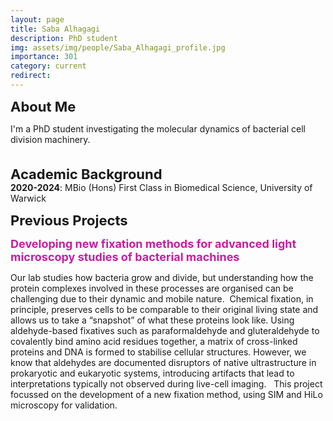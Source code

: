 ```yaml
---
layout: page
title: Saba Alhagagi
description: PhD student
img: assets/img/people/Saba_Alhagagi_profile.jpg
importance: 301
category: current
redirect: 
---
```

<div class="container">
  <div class="row">
    <div class="col">
<b style="font-size: 22px;">About Me</b>
<br>

I'm a PhD student investigating the molecular dynamics of bacterial cell division machinery.  
<br>
<br>
<b style="font-size: 22px;">Academic Background</b>
<br>
<b>2020-2024</b>: MBio (Hons) First Class in Biomedical Science, University of Warwick
<br>

  </div>
  <div class="row">
    
  <b style="font-size: 22px;">Previous Projects</b>

<b style="color: #c61da2; font-size: 18px;">Developing new fixation methods for advanced light microscopy studies of bacterial machines</b>


Our lab studies how bacteria grow and divide, but understanding how the protein complexes involved in these processes are organised can be challenging due to their dynamic and mobile nature.  Chemical fixation, in principle, preserves cells to be comparable to their original living state and allows us to take a “snapshot” of what these proteins look like. Using aldehyde-based fixatives such as paraformaldehyde and gluteraldehyde to covalently bind amino acid residues together, a matrix of cross-linked proteins and DNA is formed to stabilise cellular structures. However, we know that aldehydes are documented disruptors of native ultrastructure in prokaryotic and eukaryotic systems, introducing artifacts that lead to interpretations typically not observed during live-cell imaging.   This project focussed on the development of a new fixation method, using SIM and HiLo microscopy for validation.

 </div>
</div>
